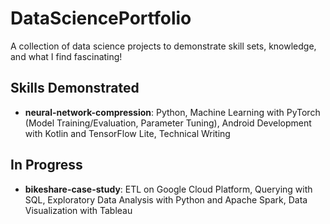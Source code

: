 # DataSciencePortfolio
A collection of data science projects to demonstrate skill sets, knowledge, and what I find fascinating!

## Skills Demonstrated
- **neural-network-compression**: Python, Machine Learning with PyTorch (Model Training/Evaluation, Parameter Tuning), Android Development with Kotlin and TensorFlow Lite, Technical Writing

## In Progress
- **bikeshare-case-study**: ETL on Google Cloud Platform, Querying with SQL, Exploratory Data Analysis with Python and Apache Spark, Data Visualization with Tableau
